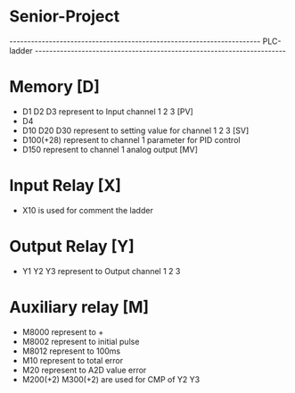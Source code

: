 # Senior-Project
---------------------------------------------------------------------- PLC-ladder ----------------------------------------------------------------------
# Memory [D]
- D1 D2 D3 represent to Input channel 1 2 3 [PV]
- D4 
- D10 D20 D30 represent to setting value for channel 1 2 3 [SV]
- D100(+28) represent to channel 1 parameter for PID control
- D150 represent to channel 1 analog output [MV]

# Input Relay [X]
- X10 is used for comment the ladder

# Output Relay [Y]
- Y1 Y2 Y3 represent to Output channel 1 2 3

# Auxiliary relay [M]
- M8000 represent to +
- M8002 represent to initial pulse
- M8012 represent to 100ms
- M10 represent to total error
- M20 represent to A2D value error
- M200(+2) M300(+2) are used for CMP of Y2 Y3 